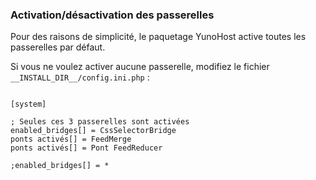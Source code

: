 ### Activation/désactivation des passerelles

Pour des raisons de simplicité, le paquetage YunoHost active toutes les passerelles par défaut.

Si vous ne voulez activer aucune passerelle, modifiez le fichier `__INSTALL_DIR__/config.ini.php` :

```

[system]

; Seules ces 3 passerelles sont activées
enabled_bridges[] = CssSelectorBridge
ponts activés[] = FeedMerge
ponts activés[] = Pont FeedReducer

;enabled_bridges[] = *
```
